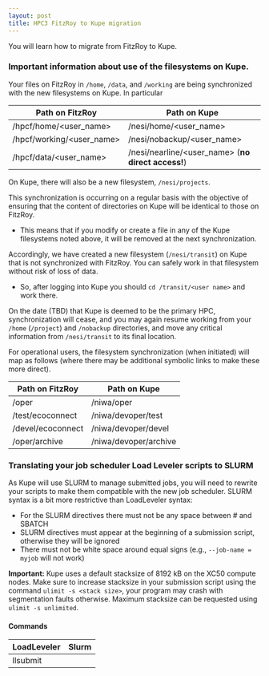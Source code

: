 ```yaml
---
layout: post
title: HPC3 FitzRoy to Kupe migration
---
```


You will learn how to migrate from FitzRoy to Kupe. 

### Important information about use of the filesystems on Kupe.

Your files on FitzRoy in `/home`, `/data`, and `/working` are being synchronized with the new filesystems on Kupe.  In particular

| Path on FitzRoy                        | Path on Kupe                                       |
|----------------------------------------|----------------------------------------------------|
| /hpcf/home/<user_name>                 | /nesi/home/<user_name>                             |
| /hpcf/working/<user_name>              | /nesi/nobackup/<user_name>                         |
| /hpcf/data/<user_name>                 | /nesi/nearline/<user_name> (**no direct access!**) |

On Kupe, there will also be a new filesystem, `/nesi/projects`.

This synchronization is occurring on a regular basis with the objective of ensuring that the content of directories on Kupe will be identical to those on FitzRoy.

* This means that if you modify or create a file in any of the Kupe filesystems noted above, it will be removed at the next synchronization.

Accordingly, we have created a new filesystem (`/nesi/transit`) on Kupe that is not synchronized with FitzRoy.  You can safely work in that filesystem without risk of loss of data. 

* So, after logging into Kupe you should `cd /transit/<user name>` and work there.

On the date (TBD) that Kupe is deemed to be the primary HPC, synchronization will cease, and you may again resume working from your `/home` (`/project`) and `/nobackup` directories, and move any critical information from `/nesi/transit` to its final location.

For operational users, the filesystem synchronization (when initiated) will map as follows (where there may be additional symbolic links to make these more direct).

| Path on FitzRoy   | Path on Kupe          |
|-------------------|-----------------------|
| /oper             | /niwa/oper            |
| /test/ecoconnect  | /niwa/devoper/test    |
| /devel/ecoconnect | /niwa/devoper/devel   |
| /oper/archive     | /niwa/devoper/archive |

### Translating your job scheduler Load Leveler scripts to SLURM

As Kupe will use SLURM to manage submitted jobs, you will need to rewrite your scripts to make them compatible with the new job scheduler. SLURM syntax is a bit more restrictive than LoadLeveler syntax:

* For the SLURM directives there must not be any space between # and SBATCH
* SLURM directives must appear at the beginning of a submission script, otherwise they will be ignored
* There must not be white space around equal signs (e.g., `--job-name = myjob` will not work)

**Important:** Kupe uses a default stacksize of 8192 kB on the XC50 compute nodes. Make sure to increase stacksize in your submission script using the command `ulimit -s <stack size>`, your program may crash with segmentation faults otherwise. Maximum stacksize can be requested using `ulimit -s unlimited`.

#### Commands

| LoadLeveler                                       |  Slurm                                          |
|---------------------------------------------------|-------------------------------------------------|
| llsubmit <script>                                 | sbatch <script>                                 |
| llcancel <job_id>                                 | scancel <job_id>                                |
| llq -u <user_name>                                | squeue -u <user_name>                           |

#### Script directives

| LoadLeveler                                       | Slurm                                           |
|---------------------------------------------------|-------------------------------------------------|
| #@ job_name = <job_name>                          | #SBATCH --job-name=<job_name>                   |
| #@ account_no = <account_no>                      | #SBATCH --account=<account_no>                  |
| #@ wall_clock_limit = <hh:mm:ss>                  | #SBATCH --time=<hh:mm:ss>                       |
| #@ output = <output_file>                         | #SBATCH --output=<output_file>                  |
| #@ error = <error_file>                           | #SBATCH --error=<error_file>                    |
| #@ class = <class_name>                           | #SBATCH --partition=<partition_name>            |
| #@ resources = ConsumableMemory(\<mem>gb)         | #SBATCH --mem-per-cpu=\<mem>G                   |
| #@ nodes = <no_nodes>                             | #SBATCH --nodes=<no_nodes>                      |
| #@ tasks_per_node = <no_ranks>                    | #SBATCH --ntasks-per-node=<no_ranks>            |
| #@ parallel_threads = <no_threads>                | #SBATCH --cpus-per-task=<no_threads>            |
| #@ node_usage = not_shared                        | #SBATCH --exclusive                             |
| #@ requirements = (Feature==="build_node_name")   | #SBATCH --constraint=build_node_name            |
| #@ network.MPI = <network_settings>               | #SBATCH --network=<network_settings>            |
| #@ job_type = parallel                            | NA                                              |
| #@ queue                                          | NA                                              |


#### Environment variables

| LoadLeveler                                       | Slurm                                           |
|---------------------------------------------------|-------------------------------------------------|
| $LOADL_STEP_INITDIR                               | $SLURM_SUMBIT_DIR                               |
| $LOADL_PROCESSOR_LIST                             | $SLURM_JOB_NODELIST                             |

#### mpiexec command

| Fitzroy                                           | Slurm                                           |
|---------------------------------------------------|-------------------------------------------------|
| poe                                               | srun                                            |


[Download a printable cheat-sheet](https://wiki.auckland.ac.nz/download/attachments/63145549/jobdescription-LoadLevelertoSlurm.pdf?version=2&modificationDate=1395888661806&api=v2 )

### Setting up Cylc tasks for SLURM

Here is an example of a Cylc task family that can be used for submitting tasks to the SLURM scheduler.

```
    [[XC50_SLURM]]
        pre-script = "ulimit -s unlimited"
        [[[job]]]
            batch system = slurm
        [[[directives]]]
            --partition = general
            --job-name = mytestjob
            --time = 02:00:00
            --mem-per-cpu = 4G
            --nodes = 4
            --ntasks = 80
            --cpus-per-task = 2
        [[[environment]]]]
            OMP_NUM_THREADS = 2      # Needs to be set in addition to --cpus-per-task
            OMP_STACKSIZE = 1g
```
Note that Cylc does not accept directives without further parameters, such as `--exclusive``. These can be set using SLURM's environment variables as shown in the example.
